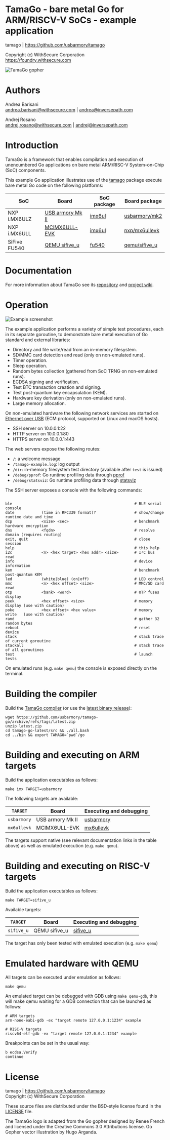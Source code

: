 TamaGo - bare metal Go for ARM/RISCV-V SoCs - example application
=================================================================

tamago | https://github.com/usbarmory/tamago  

Copyright (c) WithSecure Corporation  
https://foundry.withsecure.com

![TamaGo gopher](https://github.com/usbarmory/tamago/wiki/images/tamago.svg?sanitize=true)

Authors
=======

Andrea Barisani  
andrea.barisani@withsecure.com | andrea@inversepath.com  

Andrej Rosano  
andrej.rosano@withsecure.com   | andrej@inversepath.com  

Introduction
============

TamaGo is a framework that enables compilation and execution of unencumbered Go
applications on bare metal ARM/RISC-V System-on-Chip (SoC) components.

This example Go application illustrates use of the
[tamago](https://github.com/usbarmory/tamago) package
execute bare metal Go code on the following platforms:

| SoC          | Board                                                                                                                                                                                | SoC package                                                               | Board package                                                                         |
|--------------|--------------------------------------------------------------------------------------------------------------------------------------------------------------------------------------|---------------------------------------------------------------------------|---------------------------------------------------------------------------------------|
| NXP i.MX6ULZ | [USB armory Mk II](https://github.com/usbarmory/usbarmory/wiki)                                                                                                                      | [imx6ul](https://github.com/usbarmory/tamago/tree/master/soc/nxp/imx6ul)  | [usbarmory/mk2](https://github.com/usbarmory/tamago/tree/master/board/usbarmory)      |
| NXP i.MX6ULL | [MCIMX6ULL-EVK](https://www.nxp.com/design/development-boards/i-mx-evaluation-and-development-boards/evaluation-kit-for-the-i-mx-6ull-and-6ulz-applications-processor:MCIMX6ULL-EVK) | [imx6ul](https://github.com/usbarmory/tamago/tree/master/soc/nxp/imx6ul)  | [nxp/mx6ullevk](https://github.com/usbarmory/tamago/tree/master/board/nxp/mx6ullevk)  |
| SiFive FU540 | [QEMU sifive_u](https://www.qemu.org/docs/master/system/riscv/sifive_u.html)                                                                                                         | [fu540](https://github.com/usbarmory/tamago/tree/master/soc/sifive/fu540) | [qemu/sifive_u](https://github.com/usbarmory/tamago/tree/master/board/qemu/sifive_u)  |

Documentation
=============

For more information about TamaGo see its
[repository](https://github.com/usbarmory/tamago) and
[project wiki](https://github.com/usbarmory/tamago/wiki).

Operation
=========

![Example screenshot](https://github.com/usbarmory/tamago/wiki/images/ssh.png)

The example application performs a variety of simple test procedures, each in
its separate goroutine, to demonstrate bare metal execution of Go standard and
external libraries:

  * Directory and file write/read from an in-memory filesystem.
  * SD/MMC card detection and read (only on non-emulated runs).
  * Timer operation.
  * Sleep operation.
  * Random bytes collection (gathered from SoC TRNG on non-emulated runs).
  * ECDSA signing and verification.
  * Test BTC transaction creation and signing.
  * Test post-quantum key encapsulation (KEM).
  * Hardware key derivation (only on non-emulated runs).
  * Large memory allocation.

On non-emulated hardware the following network services are started on
[Ethernet over USB](https://github.com/usbarmory/usbarmory/wiki/Host-communication) (ECM
protocol, supported on Linux and macOS hosts).

  * SSH server on 10.0.0.1:22
  * HTTP server on 10.0.0.1:80
  * HTTPS server on 10.0.0.1:443

The web servers expose the following routes:

  * `/`: a welcome message
  * `/tamago-example.log`: log output
  * `/dir`: in-memory filesystem test directory (available after `test` is issued)
  * `/debug/pprof`: Go runtime profiling data through [pprof](https://golang.org/pkg/net/http/pprof/)
  * `/debug/statsviz`: Go runtime profiling data through [statsviz](https://github.com/arl/statsviz)

The SSH server exposes a console with the following commands:

```

ble                                                      # BLE serial console
date            (time in RFC339 format)?                 # show/change runtime date and time
dcp             <size> <sec>                             # benchmark hardware encryption
dns             <fqdn>                                   # resolve domain (requires routing)
exit, quit                                               # close session
help                                                     # this help
i2c             <n> <hex target> <hex addr> <size>       # I²C bus read
info                                                     # device information
kem                                                      # benchmark post-quantum KEM
led             (white|blue) (on|off)                    # LED control
mmc             <n> <hex offset> <size>                  # MMC/SD card read
otp             <bank> <word>                            # OTP fuses display
peek            <hex offset> <size>                      # memory display (use with caution)
poke            <hex offset> <hex value>                 # memory write   (use with caution)
rand                                                     # gather 32 random bytes
reboot                                                   # reset device
stack                                                    # stack trace of current goroutine
stackall                                                 # stack trace of all goroutines
test                                                     # launch tests
```

On emulated runs (e.g. `make qemu`) the console is exposed directly on the
terminal.

Building the compiler
=====================

Build the [TamaGo compiler](https://github.com/usbarmory/tamago-go)
(or use the [latest binary release](https://github.com/usbarmory/tamago-go/releases/latest)):

```
wget https://github.com/usbarmory/tamago-go/archive/refs/tags/latest.zip
unzip latest.zip
cd tamago-go-latest/src && ./all.bash
cd ../bin && export TAMAGO=`pwd`/go
```

Building and executing on ARM targets
=====================================

Build the application executables as follows:

```
make imx TARGET=usbarmory
```

The following targets are available:

| `TARGET`    | Board            | Executing and debugging                                                                                  |
|-------------|------------------|----------------------------------------------------------------------------------------------------------|
| `usbarmory` | USB armory Mk II | [usbarmory](https://github.com/usbarmory/tamago/tree/master/board/usbarmory#executing-and-debugging)     |
| `mx6ullevk` | MCIMX6ULL-EVK    | [mx6ullevk](https://github.com/usbarmory/tamago/tree/master/board/nxp/mx6ullevk#executing-and-debugging) |

The targets support native (see relevant documentation links in the table above)
as well as emulated execution (e.g. `make qemu`).

Building and executing on RISC-V targets
========================================

Build the application executables as follows:

```
make TARGET=sifive_u
```

Available targets:

| `TARGET`    | Board            | Executing and debugging                                                                                  |
|-------------|------------------|----------------------------------------------------------------------------------------------------------|
| `sifive_u`  | QEMU sifive_u    | [sifive_u](https://github.com/usbarmory/tamago/tree/master/board/qemu/sifive_u#executing-and-debugging)  |

The target has only been tested with emulated execution (e.g. `make qemu`)

Emulated hardware with QEMU
===========================

All targets can be executed under emulation as follows:

```
make qemu
```

An emulated target can be debugged with GDB using `make qemu-gdb`, this will
make qemu waiting for a GDB connection that can be launched as follows:

```
# ARM targets
arm-none-eabi-gdb -ex "target remote 127.0.0.1:1234" example

# RISC-V targets
riscv64-elf-gdb -ex "target remote 127.0.0.1:1234" example
```

Breakpoints can be set in the usual way:

```
b ecdsa.Verify
continue
```

License
=======

tamago | https://github.com/usbarmory/tamago  
Copyright (c) WithSecure Corporation

These source files are distributed under the BSD-style license found in the
[LICENSE](https://github.com/usbarmory/tamago-example/blob/master/LICENSE) file.

The TamaGo logo is adapted from the Go gopher designed by Renee French and
licensed under the Creative Commons 3.0 Attributions license. Go Gopher vector
illustration by Hugo Arganda.
